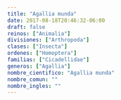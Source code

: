 ```yaml
---
title: "Agallia munda"
date: 2017-08-18T20:46:32-06:00
draft: false
reinos: ["Animalia"]
divisiones: ["Arthropoda"]
clases: ["Insecta"]
ordenes: ["Homoptera"]
familias: ["Cicadellidae"]
generos: ["Agallia"]
nombre_cientifico: "Agallia munda"
nombre_comun: ""
nombre_ingles: ""
---
```

